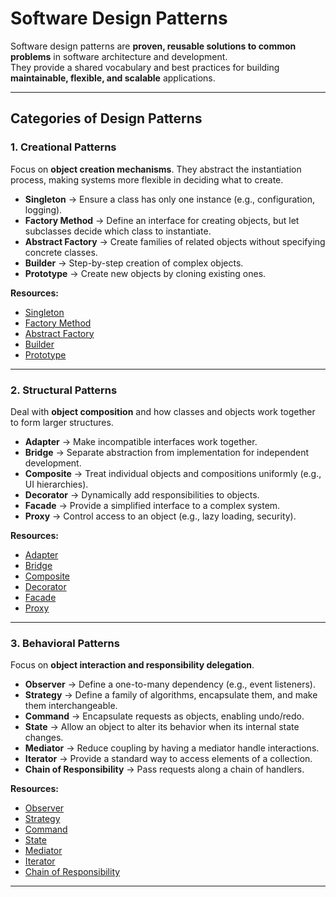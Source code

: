 # Software Design Patterns

Software design patterns are **proven, reusable solutions to common problems** in software architecture and development.  
They provide a shared vocabulary and best practices for building **maintainable, flexible, and scalable** applications.  

---

## Categories of Design Patterns

### 1. Creational Patterns
Focus on **object creation mechanisms**. They abstract the instantiation process, making systems more flexible in deciding what to create.

- **Singleton** → Ensure a class has only one instance (e.g., configuration, logging).  
- **Factory Method** → Define an interface for creating objects, but let subclasses decide which class to instantiate.  
- **Abstract Factory** → Create families of related objects without specifying concrete classes.  
- **Builder** → Step-by-step creation of complex objects.  
- **Prototype** → Create new objects by cloning existing ones.  

**Resources:**
- [Singleton](https://refactoring.guru/design-patterns/singleton)  
- [Factory Method](https://refactoring.guru/design-patterns/factory-method)
- [Abstract Factory](https://refactoring.guru/design-patterns/abstract-factory)
- [Builder](https://refactoring.guru/design-patterns/builder)
- [Prototype](https://refactoring.guru/design-patterns/prototype)

---

### 2. Structural Patterns
Deal with **object composition** and how classes and objects work together to form larger structures.

- **Adapter** → Make incompatible interfaces work together.  
- **Bridge** → Separate abstraction from implementation for independent development.  
- **Composite** → Treat individual objects and compositions uniformly (e.g., UI hierarchies).  
- **Decorator** → Dynamically add responsibilities to objects.  
- **Facade** → Provide a simplified interface to a complex system.  
- **Proxy** → Control access to an object (e.g., lazy loading, security).  

**Resources:**
- [Adapter](https://refactoring.guru/design-patterns/adapter)  
- [Bridge](https://refactoring.guru/design-patterns/bridge)
- [Composite](https://refactoring.guru/design-patterns/composite)
- [Decorator](https://refactoring.guru/design-patterns/decorator)
- [Facade](https://refactoring.guru/design-patterns/facade)
- [Proxy](https://refactoring.guru/design-patterns/proxy)

---

### 3. Behavioral Patterns
Focus on **object interaction and responsibility delegation**.

- **Observer** → Define a one-to-many dependency (e.g., event listeners).  
- **Strategy** → Define a family of algorithms, encapsulate them, and make them interchangeable.  
- **Command** → Encapsulate requests as objects, enabling undo/redo.  
- **State** → Allow an object to alter its behavior when its internal state changes.  
- **Mediator** → Reduce coupling by having a mediator handle interactions.  
- **Iterator** → Provide a standard way to access elements of a collection.  
- **Chain of Responsibility** → Pass requests along a chain of handlers.  

**Resources:**
- [Observer](https://refactoring.guru/design-patterns/observer)  
- [Strategy](https://refactoring.guru/design-patterns/strategy)
- [Command](https://refactoring.guru/design-patterns/command)
- [State](https://refactoring.guru/design-patterns/state)
- [Mediator](https://refactoring.guru/design-patterns/mediator)
- [Iterator](https://refactoring.guru/design-patterns/iterator)
- [Chain of Responsibility](https://refactoring.guru/design-patterns/chain-of-responsibility)

---
